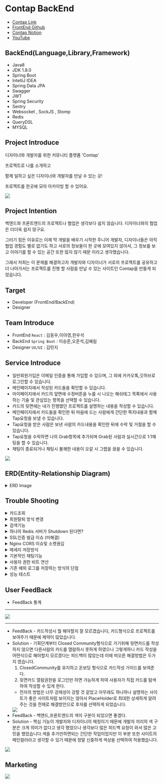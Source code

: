 # Contap BackEnd
+ [Contap Link](https://contap.co.kr)
+ [FrontEnd Github](https://github.com/d0ngwooK1m/contap)
+ [Contap Notion](https://frequent-packet-5ba.notion.site/ConTap-dda2c10905b7488fa31e7b0e5f3ee8e6)
+ [YouTube](https://youtube.com)

## BackEnd(Language,Library,Framework)
+ Java8
+ JDK 1.8.0
+ Spring Boot
+ IntelliJ IDEA
+ Spring Data JPA
+ Swagger
+ JWT
+ Spring Security
+ Sentry
+ Websocket , SockJS , Stomp
+ Redis
+ QueryDSL
+ MYSQL


## Project Introduce
디자이너와 개발자를 위한 커뮤니티 플랫폼 'Contap'

프로젝트로 나를 소개하고

함께 일하고 싶은 디자이너와 개발자를 만날 수 있는 곳!

프로젝트를 한곳에 모아 아카이빙 할 수 있어요.

<img src = "https://media.vlpt.us/images/junseokoo/post/69d1eaed-69bb-43d9-a3e9-ba9d7cb85ae7/KakaoTalk_20211202_234232569.png">

## Project Intention
백엔드와 프론트엔드의 프로젝트나 협업은 생각보다 쉽지 않습니다. 디자이너와의 협업은 더더욱 쉽지 않구요.

그러기 힘든 이유로는 이제 막 개발을 배우기 시작한 주니어 개발자, 디자이너들은 아직 협업 경험도 별로 없기도 하고 서로의 정보들이 한 곳에 모여있지 않아서, 그 정보를 보고 이야기를 할 수 있는 공간 또한 많지 않기 때문 이라고 생각했습니다.

그래서 저희는 이 문제를 해결하고자 개발자와 디자이너가 서로의 프로젝트를 공유하고 더 나아가서는 프로젝트를 진행 할 사람을 만날 수 있는 사이트인 Contap을 만들게 되었습니다.

## Target
+ Developer (FrontEnd/BackEnd)
+ Designer 

## Team Introduce
+ FrontEnd `React` : 김동우,이아영,한우석 
+ BackEnd `Spring Boot` : 이승준,오준석,김혜림
+ Designer `UX/UI` : 김민지

## Service Introduce
+ 일반회원가입은 이메일 인증을 통해 가입할 수 있으며, 그 외에 카카오톡,깃허브로 로그인할 수 있습니다.
+ 메인페이지에서 작성된 카드들을 확인할 수 있습니다.
+ 마이페이지에서 카드의 앞면에 수정버튼을 누를 시 나오는 해쉬태그 목록에서 사용하는 기술 및 관심있는 항목을 선택할 수 있습니다.
+ 카드의 뒷면에는 내가 진행했던 프로젝트를 설명하는 내용을 작성할 수 있습니다.
+ 메인페이지에서 카드들을 확인한 뒤 마음에 드는 사람에게 간단한 쪽지내용과 함께 Tap요청을 보낼 수 있습니다.
+ Tap요청을 받은 사람은 보낸 사람의 카드내용을 확인한 뒤에 수락 및 거절을 할 수 있습니다.
+ Tap요청을 수락하면 나의 Grab항목에 추가되며 Grab된 사람과 실시간으로 1:1채팅을 할 수 있습니다.
+ 채팅이 종료되거나 채팅시 불쾌한 내용이 오갈 시 그랩을 끊을 수 있습니다.

<img src = "https://media.vlpt.us/images/junseokoo/post/6fc90ee8-a5fb-45d7-a501-32c7ac734cef/KakaoTalk_20211202_230337351.png">

## ERD(Entity-Relationship Diagram)
<details>
<summary>ERD Image</summary>
<div markdown="1">
<img src = "https://media.vlpt.us/images/junseokoo/post/a9047c28-2396-4b39-adc7-190f749e1de7/%EC%BA%A1%EC%B2%98.PNG">
</div>
</details>

## Trouble Shooting
<details>
<summary>카드조회</summary>
<div markdown="1">
처음엔 앞면만 보여주는 페이지에서도 뒷면정보(상세내용)까지 DB에서 불러오는 방법을 선택했었습니다. 이렇게 선택하게 된 이유는 DB에 접촉을 줄이고, 프론트에서도 서버에 접촉을 적게 하고 싶다해서 테스트를 진행해 보았는데
결과적으로 테스트의 결과가 성능이 좋게 나왔습니다. 나중에 알게되었지만 테스트 자체의 방법도 잘모 되었다는걸 알게되었습니다. 이 이유는 검색 쿼리에서 속도가 다시 느리게 나왔기 때문입니다.

- 랜덤한 유저 9명을 뽑아오는 테스트 속도 - 10ms
- 검색하였을때 테스트속도 - 600ms
- 위와 같은 현상으로 앞면만 보여주는 페이지에서는 뒷면정보를 불러오지 않게끔 수정 하였습니다.
- 랜덤한 유저 9명을 뽑아오는 테스트 속도 - 1~5ms
- 검색하였을때 테스트속도 - 100ms 이상은 거의 나오지 않았습니다.

</div>
</details>

<details>
<summary>회원탈퇴 방식 변경</summary>
<div markdown="1">

<img src = "https://media.vlpt.us/images/junseokoo/post/e3dec966-fd35-4575-92ae-b38989488015/%EC%BA%A1%EC%B2%98.PNG">

+ 처음에는 회원탈퇴를 누르는 즉시 사용자 테이블에서 사용자 정보가 모두 삭제 되게끔 Cascade 적용하여 진행하려 했습니다.
+ 하지만 현재 저희 서비스구조상 사용자와 연관관계가 많이 형성이 되어 있었기 때문에 관련된 모든 부분에 Cascade를 적용해야지만 탈퇴가 가능하게 처리가 됐었습니다.
+ 이렇게 했을때 탈퇴 자체는 어려운 부분은 아니었습니다.
+ 하지만 이 과정속에서 회원탈퇴 처리를 현업에는 어떻게 진행하는지 의문이 생겼습니다. 
+ 그래서 멘토님들한테도 여쭤보고,여러 사이트들을 참고해보니 회원탈퇴가 즉시 실시간 데이터삭제가 아닌 탈퇴를 하더라도 일정기간 사용자의 정보를 가지고 있다는것을 알게되었습니다.
+ 그리고 사용자의 정보들은 의존성이 강함을 캐치하였고 사용자 정보 삭제 시 Cascade대신 하위 데이터부터 삭제하는게 적절하다고 생각을 했습니다.
+ 그래서 저희는 회원탈퇴를 스프링 스케줄러를 이용해 사용자의 status를 관리하며 탈퇴를 하더라도 한 달 간 휴면 계정으로 관리되며, 한 달 후 사용자의 정보가 삭제되게끔 로직을 변경하였습니다.

</div>
</details>

<details>
<summary>검색기능</summary>
<div markdown="1">

<img src = "https://media.vlpt.us/images/junseokoo/post/21fba52d-31a9-400d-93b6-7e370f8f8264/%EC%BA%A1%EC%B2%98.PNG">

+ 저희 서비스의 User와 HasTag의 테이블구조는 보이는 이미지와 같은 형태로 구성되어 있는데요. 
+ HashTag로 검색을하면 선택한 HashTag를 토대로 User가 검색결과로 도출 되게끔 구현하려 했습니다.
+ 여기서 User 테이블과 HashTag테이블이 다대다 관계를 갖고있기에 중간테이블이 존재했는데,기존에는 JPQL을 사용하고 있어  and검색을 하기엔 쿼리문이 너무 복잡해져 OR검색으로 구현하였습니다.
+ 여기서 and검색을 구현하기 위해선 어떻게 해야할지 고민 하던중 User와 HashTag의 관계를 중간테이블에서 관리하는것이 아닌 User테이블에서 HashTag에 관련된 데이터를  관리하면 어떨까 라는 생각을 했었는데 이러한 방식이 반정규화라는 것임을 알게되었습니다.
+ User테이블에 HashTagString이라는 String 자료형 컬럼을 추가하고 축구와 Java를 좋아하는 유저라면 @Java@_@축구@ 와 같은 형태로 저장하였습니다.
+ 이렇게 함으로서 이전에 포기했던 and검색을 구현할 수 있게 되었고,성능적인면에서도 테스트를 진행 하였는데 5000명의 User가 랜덤한 HasTag 4개를 갖도록 설정해준 뒤에 중간테이블을 사용한 검색과 반정규화한 테이블을 사용한 검색을 비교하였을때 전자는 11.6ms가 나왔고 후자는 7.63ms가 나왔기 때문에 최종적으로는 반정규화한 테이블을 사용한 검색을 적용하였습니다.

</div>
</details>

<details>
<summary>하나의 Redis 서버가 Shutdown 된다면?</summary>
<div markdown="1">

- pub/sub이 중요하기 때문에 레디스를 죽지않도록 대비가 필요하다고 생각했습니다.
- 처음에는 서버 장애 발생시 기본적으로 불필요한 key를 삭제하거나 서버를 새로 추가한다던가 데이터 설계를 변경해 보관장소를 Redis에서 RDB로 변경하는 방법들이 있다고 파악하고 있는데 현재 구상중인 방법으로는 채팅내용같은 중요한 데이터는 RDB에 기록하고 캐시만 Redis에 저장하고 사라져도 좋은 데이터라면 Redis에 저장을 시켜보려 하였습니다.
- 하지만 이 부분은 이론적인 부분만 찾아서 서비스에 접목시키기에는 이해도가 너무 부족했었습니다. 
- 서버 다운이 됐을때 대처 방안을 여러 방법들을 찾아본 결과로 가장 참고자료가 많았었던 Redis Sentinel 로 진행했습니다.
- Sentinel은 HA 무중단서비스를 지원하고 마스터와 슬레이브구조에 센티넬을 추가해 각각의 서버들을 감시하도록 하는 구조로 되어있으며 마스터를 감시하다가 다운되면 슬레이브를 마스터로 승격시키고 다운되었던 마스터가 재기동되면 센티넬이 해당 마스터를 슬레이브로 전환시키는 구조였습니다.

<img src = "https://media.vlpt.us/images/junseokoo/post/da2d74fe-7dbc-440f-8ce2-d0b822607973/123.png?w=768">

- 참고 레퍼런스를 통해 레디스 센티넬을 우분투에서 구축 및 설정작업을 하였습니다.
- 서버 slave/master 만들기 - [https://d2fault.github.io/2019/01/24/20190124-install-redis-and-set-master-slave-relationship/](https://d2fault.github.io/2019/01/24/20190124-install-redis-and-set-master-slave-relationship/)
- Sentinel 구동하기 및 스프링부트 config파일 설정 - [https://co-de.tistory.com/15](https://co-de.tistory.com/15)
</div>
</details>

<details>
<summary>SSL인증 발급 이슈 (미해결)</summary>
<div markdown="1">


```
$ sudo certbot --nginx -d contap.shop -d www.contap.shop
```
+ 이전에 Nginx Configuration 도 진행하였고 인증서를 발급받는 위의 명령어를 실행한 이후에 발생하였습니다.

```
Domain: contap.shop
Type: connection
Detail: Fetching
http://contap.shop/.well-known/acme-challenge/eI2sMNZH0hZ-XJwpw625SzdbauGMG5cex5uvVO2hWaI: 1
Timeout during connect (likely firewall problem)

Domain: www.contap.shop
Type: connection
Detail: Fetching
http://www.contap.shop/.well-known/acme-challenge/eI2sMNZH0hZ-XJwpw625SzdbauGMG5cex5uvVO2hWaI: 1
Timeout during connect (likely firewall problem)

To fix these errors, please make sure that your domain name was
entered correctly and the DNS A/AAAA record(s) for that domain
contain(s) the right IP address. Additionally, please check that
your computer has a publicly routable IP address and that no
firewalls are preventing the server from communicating with the
client. If you’re using the webroot plugin, you should also verify
that you are serving files from the webroot path you provided.
```

---

+ 우분투에서 cerbot으로 인증서를 발급받는 과정에서 위와 같은 오류가 발생했습니다.
+ 이게 처음에는 사실 한번에 인증서를 발급 받았었습니다. 그런데 좀더 공부도하고싶고 다시 해보면서 하려고 기존에 인증서가 깔려있던 ec2를 지운뒤에
  다시 재발급하는 과정에서 이슈가 나왔습니다.
+ 구글에 위와같은 오류를 검색해보니 80포트를 열어보라해서 ec2에서도 확인하고 우분투 내에서도 80포트를 일부러도 끊었다가 다시키기도해보고 가비아에서 dns설정에 ip값이 제대로 들어가있나 확인도 해보고
  도메인도 5개정도 새로 발급받음과 동시에 ec2도 계속 새로 생성(약20개정도 새로생성해봤음..)하면서 진행해보았지만 해결이 전혀 되지 않았습니다.
+ 그외에 구글링으로 저 오류를 검색해 약 30페이지에 다르는 이휴 해결 내용들을 확인하며 제시해준 해결방법들을 진행해보았지만 역시나 되지 않았습니다.
+ 그래서 든 생각이 혹시 내가 너무많은 요청을 해서 막힌건가 라는 생각이 들기도 하였습니다.
+ 그래서 아이피도 바꿔서 진행해봤지만...결론은 실패했습니다..
+ 여러방법들을 약 2일에 걸쳐서 시도해보았지만 계속 같은 상황이 반복되었습니다.그래서 혹시나 하는마음에 팀원한분에게 내가 아는 인증서 발급과정을
  설명하며 진행해보았는데 이 분은 또 한번에 되었습니다.
+ 우리는 왜 이 부분이 왜 이렇게 되었고 어디서 실수가 있었는지 짚고 넘어가고싶은데 우리의 역량으로는 도저히 위 오류의 원인과 해결방법을 도저히 찾을수가 없었습니다.

</div>
</details>

<details>
<summary>Nginx CORS 이슈및 소켓끊김</summary>
<div markdown="1">

+ 처음엔 그저 코드부분에서의 문제로만 생각하고 cors걸려있는 부분을 전부 모두허용으로 바꿔주었습니다.
+ 실패 후 아래와같이 cors 필터도 만들어보았습니다.

---

```java
import javax.servlet.*;
import javax.servlet.http.HttpServletRequest;
import javax.servlet.http.HttpServletResponse;
import java.io.IOException;

public class CORSFilter implements Filter {@Override
public void init(FilterConfig filterConfig) throws ServletException {

}

    @Override
    // CORS 설정
    public void doFilter(ServletRequest servletRequest, ServletResponse servletResponse, FilterChain chain)
            throws IOException, ServletException {
        HttpServletRequest request = (HttpServletRequest) servletRequest;
        ((HttpServletResponse) servletResponse).addHeader("Access-Control-Allow-Origin", "*");
        ((HttpServletResponse) servletResponse).addHeader("Access-Control-Allow-Methods","*");
        ((HttpServletResponse) servletResponse).addHeader("Access-Control-Allow-Headers","*");

        HttpServletResponse resp = (HttpServletResponse) servletResponse;

        if (request.getMethod().equals("OPTIONS")) {
            resp.setStatus(HttpServletResponse.SC_OK);
            return;
        }
        chain.doFilter(request, servletResponse);
    }

    @Override
    public void destroy() {

    }


}
```
---

+ 이래도 Cors는 해결되지 않았습니다. 이상한게 프론트쪽에서 서버가 연결되지도 않았는데 CORS가 발생해서 뭔가 설정쪽에 분명히 문제가 있다고 판단했습니다.
+ 구글링도해보고 찾아보다가 다른팀원이 nginx 에서 proxy 설정을 해보라고 했습니다.
+ 생각해보니 SSL인증을 받은 뒤에 WelcometoNginx가 나오면 끝이다 라고만 생각했었는데 CORS오류와 다른 팀원이 알려준 내용을 토대로 생각해보니 내 서버로 redirect가 되지 않고 있다는걸 발견했다. 우리는 애초에 서버가 켜지면 회원을 조회할수 있는페이지를 마련했었는데 WelcometoNginx가 나오는건 분명 문제가 있다는 거였던것이다. 사실 그냥 다된줄로만 알고 있었습니다. 그래서 nginx configuration을 건드려 보기로 했습니다.

---

```
$ sudo vim /etc/nginx/sites-available/default
```
+ 들어가면 아래화면에서 수정을 해주었습니다.



---

```
##
# You should look at the following URL's in order to grasp a solid understanding
# of Nginx configuration files in order to fully unleash the power of Nginx.
# https://www.nginx.com/resources/wiki/start/
# https://www.nginx.com/resources/wiki/start/topics/tutorials/config_pitfalls/
# https://wiki.debian.org/Nginx/DirectoryStructure
#
# In most cases, administrators will remove this file from sites-enabled/ and
# leave it as reference inside of sites-available where it will continue to be
# updated by the nginx packaging team.
#
# This file will automatically load configuration files provided by other
# applications, such as Drupal or Wordpress. These applications will be made
# available underneath a path with that package name, such as /drupal8.
#
# Please see /usr/share/doc/nginx-doc/examples/ for more detailed examples.
##
# Default server configuration
#
server {
        client_max_body_size 50M; << S3이미지 저장용량 제한해줘도 여기서 CORS걸려서 해줬음
        
        # SSL configuration
        #
        # listen 443 ssl default_server;
        # listen [::]:443 ssl default_server;
        #
        # Note: You should disable gzip for SSL traffic.
        # See: https://bugs.debian.org/773332
        #
        # Read up on ssl_ciphers to ensure a secure configuration.
        # See: https://bugs.debian.org/765782
        #
        # Self signed certs generated by the ssl-cert package
        # Don't use them in a production server!
        #
        # include snippets/snakeoil.conf;
        root /var/www/html;
        # Add index.php to the list if you are using PHP
        index index.html index.htm index.nginx-debian.html;
        
        server_name xxxxx.shop www.xxxxx.shop; <<도메인넣어줘야함
        location / {
                   # First attempt to serve request as file, then
                   # as directory, then fall back to displaying a 404.
                   
                   #try_files $uri $uri/ =404; << 이거 기존에 있던거 주석처리했음
                   proxy_pass http://ec2아이피:8080; << redirect시켜줬음 이걸로인해 웰컴투안나옴
                   proxy_http_version 1.1;
                   proxy_set_header Upgrade $http_upgrade;
                   proxy_set_header Connection "Upgrade";
                   요기서 위에 3개는 소켓연결이 계속 끊겨서 넣음
                   
        }
        # pass PHP scripts to FastCGI server
        #
        #location ~ \.php$ {
        #       include snippets/fastcgi-php.conf;
        #
        #       # With php-fpm (or other unix sockets):
        #       fastcgi_pass unix:/var/run/php/php7.0-fpm.sock;
        #       # With php-cgi (or other tcp sockets):
        #       fastcgi_pass 127.0.0.1:9000;
        #}
        # deny access to .htaccess files, if Apache's document root
        # concurs with nginx's one
        #
        #location ~ /\.ht {
        #       deny all;
        #}
    #listen [::]:443 ssl ipv6only=on; # managed by Certbot  <<여기 주척처리해줬음.
    listen 443 ssl; # managed by Certbot
    ssl_certificate /etc/letsencrypt/live/nybae.shop/fullchain.pem; # managed by Certbot
    ssl_certificate_key /etc/letsencrypt/live/nybae.shop/privkey.pem; # managed by Certbot
    include /etc/letsencrypt/options-ssl-nginx.conf; # managed by Certbot
    ssl_dhparam /etc/letsencrypt/ssl-dhparams.pem; # managed by Certbot
}
# Virtual Host configuration for example.com
#
# You can move that to a different file under sites-available/ and symlink that
# to sites-enabled/ to enable it.
#
#server {
#       listen 80;
#       listen [::]:80;
#
#       server_name example.com;
#
#       root /var/www/example.com;
#       index index.html;
#
#       location / {
#               try_files $uri $uri/ =404;
#       }
#}
server {
    if ($host = www.xxxx.shop) {
        return 301 https://$host$request_uri;
    } # managed by Certbot
    if ($host = xxxx.shop) {
        return 301 https://$host$request_uri;
    } # managed by Certbot
        listen 80 default_server;
        listen [::]:80 default_server;
        server_name contap.shop www.contap.shop;
    return 404; # managed by Certbot
}
```

---

+ 처음엔 proxy_pass 만 해줘서 우리가 이제 WelcometoNginx가 아닌 우리가 설정해놨던 페이지로 리다이렉트가 가능해졌다. 이와 동시에
  1차적 CORS오류도 해결되었습니다.

---
+ WebSocket을 지원할 때 리버스 프록시 서버가 직면하는 몇 가지 문제가 있습니다.
+ 하나는 WebSocket이 hop-by-hop 프로토콜이므로 프록시 서버가 클라이언트의 Upgrade 요청을 가로챌 때 적절한 헤더를 포함하여 WAS 서버에 업그레이드 요청을 보내야 한다는 것 입니다.
+ 또한 HTTP의 단기 연결과 달리 WebSocket은 오래 지속되기 때문에, 리버스 프록시는 연결을 닫지 않고 열린 상태로 유지하는 것을 허용해야 합니다.
+ 소켓에선 CORS가 나타나진 않았고, 지속적으로 연결이 끊기는 현상이 발생했습니다. 그래서 우리 서비스의 소켓과 관련된 실시간알람,채팅 들이 먹통이 되어버렸습니다.

```
# Web-socket 관련 설정들

# 1. HTTP/1.1 버전에서 지원하는 프로토콜 전환 메커니즘을 사용합니다.
proxy_http_version 1.1;

# 2. hop-by-hop 헤더를 사용합니다.
proxy_set_header Upgrade $http_upgrade;
proxy_set_header Connection "upgrade";
# 3. 받는 대상 서버(WAS)
#proxy_set_header Host $host;

```

+ Nginx는 클라이언트와 WAS 간 터널(소켓)을 설정할 수 있도록 WebSocket을 지원합니다. NGINX가 클라이언트에서 WAS로 업그레이드 요청을 보내려면 Upgrade 및 Connection 헤더를 명시적으로 설정해야 합니다.
+ 위와같이 작성하니 해결되었습니다!!!!
+ 하지만 또 2차적인 문제가 생겼습니다.
+ 이미지 업로드 문제였는데 우리는 백이 S3에서 이미지를 관리 하기로 했었습니다.
+ S3에서 아무리 이미지 용량제한을 늘려준다고 하더라도 nginx에서 설정을 따로 제한을 두지 않는 이상 이미지가 1MB이상이면 업로드를 실패하는 현상이 발생하였습니다.
+ 이건 마침 이 오류를 인지하지도 못할때 아까 도움을 받았던 팀원이 이미지 파일도 문제가있기에 nginx configuration 설정을 하시면 해결이 될거다 라고 알려 준 덕분에 빠르게 캐치할 수 있었습니다.

```
server {
listen       80;
listen 443 ssl http2;
srever_name www.도메인;
client_max_body_size 용량M;

```
+ 위의 설정내용에서 제일 맨위에 내용을 위와같이 추가해줘서 2차적인 문제도 말끔하게 해결되었습니다.



</div>
</details>

<details>
<summary>메세지 저장방식</summary>
<div markdown="1">

<img src = "https://media.vlpt.us/images/junseokoo/post/494856e7-993e-4124-9872-9d19386624be/%EB%85%B8%EC%85%982_1.png">

+ 위의 사진은 데이터베이스에  데이터를insert하는 API 요청의 런타임 입니다. (첫번째 api의 경우는 회원가입요청이라 비밀번호를 암호화 하는 과정에서 시간이 더 걸렸을거라 예상합니다. 두번째 api는 단순한 구조를 갖고 있는 테이블에 데이터를 넣는 것이었습니다.)
  저희팀 백엔드 개발자들은 ARC나 PostMan을 사용하면서 공통적으로 느낀 점은 데이터베이스에 insert하는 작업이 데이터를 조회하는 것보다 시간이 오래걸린다는 것이었습니다.

+ 위와 같은 생각을 지닌 상태로 채팅기능을 구현했기 때문에 1초에도 몇십개의 메시지가 발생 할 수 있는 서비스에서 메시지가 발생할때마다 DB에 insert를 하는 행위는 하면 안되겠다는 생각하였습니다. 그치만 구글링을 해봐도 어떤식으로 저장해라 라는 명확한 글을 못 찾았습니다. 그냥 하나씩 저장하는 방식은 옳지못하다는 글 뿐이었습니다.

+ 그래서 고민하다가 저희조에서 채용한 메시지 저장 방법은 메시지가 발생할때마다 서버에서 해당 메시지를 메모리에 갖고 있습니다. 갖고 있는 메시지의 개수가 100개가 넘으면 100개의 데이터를 한번에 저장하도록 구현했습니다. 사실 위와 같은 방법이 옳은 방법인지는 잘 모르겠습니다. 데이터가 저장되는과정에서 에러가 발생한다면 치명적인 문제가 발생할 것 같다는 생각이 들면서도 아직까지는 큰 문제가 없고 다른 좋은 방법도 떠오르지 않아 사용하고 있습니다. 더 좋은 방법이 있다면 알려주시면 감사하겠습니다..!

</div>
</details>

<details>
<summary>기본적인 채팅기능</summary>
<div markdown="1">

+ 단순 채팅기능(1:1채팅)까지만 구현한 후에 저희조는 채팅을 구현했으면 기본적으로 있어야 할 기능들을에대해서 고민을 해봤습니다. 그래서 나온 결론은 아래 3가지가 기본적으로 있어야 한다고 생각했습니다.

           1. 알람기능.

           2. 채팅방 조회시 최신순으로 정렬하는 기능.

           3. 채팅방 조회시 새로운 메시지가 있음을 알리는 기능.

+ 위의 기능은 메시지가 발생할때마다 DB에있는 값을 바꿔주는 행위를 해야지 가능한 기능들입니다(저희가 알고 있는 지식 내에서 내린 결론입니다.)
  하지만 채팅 메시지 저장 방식에서 고민했듯이 저희 조는 메시지가 발생할때마다 DB에 값을 insert하거나 update하는 방식을 선호하지 않았고 다른 좋은 방식이 있을지 고민을 많이 했었습니다. 그러던 중 이바울 멘토님께서 Redis의 key/value기능에 대해서 얘기해주셨습니다.
  redis에는 key/value 물론이고 정렬까지 해주는 자료구조까지 갖고 있어서 저희가 Redis를 잘 사용한다면 메시지가 발생할때마다 데이터 베이스에 접근하지 않아도 위의 기능을 구현할수있겠다고 생각했습니다. 저희조는 바로 Redis를 공부했고, 그를 바탕으로 위의 기능들을 구현했습니다. 전체적인 로직은 아래와 같습니다.

<img src = "https://media.vlpt.us/images/junseokoo/post/7466336c-2290-4f2f-822f-aacda42fb558/Untitled%20(1).png">

</div>
</details>

<details>
<summary>사용자 권한 비트 연산</summary>
<div markdown="1">

+ 저희조는 계속되는 요청에 DB에 단순한 Boolean형태 데이터가(알람설정과 같은 정보) 컬럼으로 추가됨으로써 , 칼럼을 많이 생성하는 것은 비효율적이라 생각되었습니다.
+ 그래서 비트연산을 사용하면 여러가지 Boolean 데이터를 한 칼럼안에 저장 할 수 있기 때문에 여러가지 Boolean 데이터를(최대 32개) 하나의 int형으로 저장하는 방식으로 구현하였습니다.

---
+ Boolean 형태 컬럼을 추가하며 권한을 관리 할 경우
```java
@Entity
User {	
		@Column
    private Boolean phoneTutorial;

    @Column
    private Boolean profileTutorial;

    @Column
    private Boolean otherUserRead;

    @Column
    private Boolean alarm;
}


//Service
public class MainService {
	//사용자 알람 여부 권한 bit연산으로 관리
	public void changeAlarmState(int alarmState, User user) {
        user.setAuthStatus(!authStatus);
        userRepository.save(user);
    }
}
```

---

+ 비트연산으로 값을 권한을 관리할 경우
```java
@Entity
User {
			@Column
	    @Schema(description = "사용자 권한(bit로 관리함) 0001:폰,0010:프로필,0100:otherUserRead,1000:alarm")
	    private int authStatus;
	}


//Enum ->비트연산
public enum AuthorityEnum {
		PHONE_TUTORIAL(Authority.PHONE_TUTORIAL),
    PROFILE_TUTORIAL(Authority.PROFILE_TUTORIAL),
    CAN_OTHER_READ(Authority.CAN_OTHER_READ),
    ALARM(Authority.ALARM),
    ALL_AUTHORITY(Authority.ALL_AUTHORITY);

		public static class Authority {
        public static final int PHONE_TUTORIAL = 0b0001;
        public static final int PROFILE_TUTORIAL = 0b0010;
        public static final int CAN_OTHER_READ = 0b0100;
        public static final int ALARM = 0b1000;
        public static final int ALL_AUTHORITY = 0b1111;
    }
}

//Service
public class MainService {
	//사용자 알람 여부 권한 bit연산으로 관리
	public void changeAlarmState(int alarmState, User user) {
        int authStatus = user.getAuthStatus();
        if(alarmState==0) {
            authStatus = authStatus & (AuthorityEnum.ALL_AUTHORITY.getAuthority() - AuthorityEnum.ALARM.getAuthority());
        }
        else if(alarmState==1) {
            authStatus = authStatus|AuthorityEnum.ALARM.getAuthority();
        }
        user.setAuthStatus(authStatus);
        userRepository.save(user);
    }
}
```
</div>
</details>

<details>
<summary>기존 예외 로그를 저장하는 방식의 단점</summary>
<div markdown="1">

+ FrontEnd가 배포시에는 Console을 찍은 내용들을 다 지워야 한다고 했습니다.
+ 그렇게되면 프론트측에선 그 이외의 예외들을 메세지만 확인할 수 있고 정확하게 어떤 오류인지 파악이 힘들었습니다. (BackEnd도 nohup으로 배포를 진행해 로그를 확인하는데 있어 어려움이 있었습니다.)
+ 그래서 처음엔 log를 메모장형식으로 저장되게끔 xml을 이용해서 남겼었습니다.
+ 하지만 이게 적으면 상관없겠지만 로그에 찍힌 내용이 많아졌을때는 찾는게 너무 힘들었습니다.
  + 기존 로그를 남겼던 방식
<img src = "https://media.vlpt.us/images/junseokoo/post/13d574af-4352-4dca-9bbc-078bbdf14192/image%20(2).png">

+ 그래서 Sentry를 이용해 BackEnd가 예외처리한 내용들 이외의 것들을 체크하고 좀더 수월하게 Fix할 수 있게 되었습니다.
+ 예시로 최종 직전 회원가입이 안되는 이슈가 발생했는데 프론트측에는 서버에 문의해주세요 라는 우리가 정한 메세지만 보여졌고 우리 또한 nohup으로 배포중이었기에 로그 확인이 어려웠습니다.
+ 하지만 Sentry 페이지에 들어가 어떤 이슈인지 한눈에 파악을 할 수 있었으며 위의 이슈를 5분도 걸리지 않고 바로 수정이 가능했습니다.
+ Sentry는 그냥 단순 이슈만 보여주는게 아닌 같은이슈가 몇번 발생했는지도 파악할 수 있으며,FrontEnd에서 요청한 API의 속도,총 요청한 API호출 대비 실패율 등의 내용을 확인할 수 있습니다.
+ 하지만 JSON BODY에 있는 값들은 확인이 아직까지는 불가능했기에 정확하게 이슈가 어떤 값으로 인해서 발생했는지 는 파악이 힘들었습니다. 이게 사용방법 미숙으로 인한건지 실제로 BODY값은 보여지지 않는건지 확인이 필요한 상황입니다.

<img src = "https://frequent-packet-5ba.notion.site/image/https%3A%2F%2Fs3-us-west-2.amazonaws.com%2Fsecure.notion-static.com%2F23e9f1ca-22bf-4c4d-90a3-c218308eab78%2F123.png?table=block&id=a9cbeb75-b2bf-46f8-89ff-e7237cfec002&spaceId=b468245f-8935-47ec-9cf1-a9bb010c2e27&width=2000&userId=&cache=v2">
<img src = "https://frequent-packet-5ba.notion.site/image/https%3A%2F%2Fs3-us-west-2.amazonaws.com%2Fsecure.notion-static.com%2F975d7e15-30c4-4d8f-b344-515c2d0d8faa%2F234.png?table=block&id=092dc4f4-1ada-469b-ae54-f2c59bede0c7&spaceId=b468245f-8935-47ec-9cf1-a9bb010c2e27&width=2000&userId=&cache=v2">
<img src = "https://frequent-packet-5ba.notion.site/image/https%3A%2F%2Fs3-us-west-2.amazonaws.com%2Fsecure.notion-static.com%2F9dfd1089-55b7-4e4d-a260-6758a9fb560f%2Fimage.png?table=block&id=7ba9435a-02c8-42f1-91c8-cc76a4ffe15f&spaceId=b468245f-8935-47ec-9cf1-a9bb010c2e27&width=2000&userId=&cache=v2">

</div>
</details>


<details>
<summary>성능 테스트</summary>
<div markdown="1">

+ 저희 백엔드 개발자들이 성능적으로 걱정한 부분은 그랩목록(친구 목록)불러오기 입니다.(이것 외에도 많긴합니다..) 왜냐하면 그랩목록을 불러올때 가장 최근에 메시지를 주고받은,아니면 가장최근에 새롭게추가된 그랩들 순으로 불러와야하는데 이와같이 하려면 아래와 같은 절차를 밟아야 합니다.

<img src = "https://frequent-packet-5ba.notion.site/image/https%3A%2F%2Fs3-us-west-2.amazonaws.com%2Fsecure.notion-static.com%2Ff5363062-ed84-48e5-8940-a7c83170664c%2FUntitled.png?table=block&id=849b86f7-0684-42f4-aac3-ebd8a3642011&spaceId=b468245f-8935-47ec-9cf1-a9bb010c2e27&width=1830&userId=&cache=v2">
여기서 그냥 데이터베이스에 최신날짜를 계속해서 업데이트 해주고 orderBy를 이용해서 정렬한데이터를 주면 되는것 아니냐 라는 의문을 갖으시는 분들이 계실것같은데, 저희조는 새 메시지가 발생할때마다 데이터베이스에 해당시간을 저장하는 방식이 아니라, 레디스에 저장하고 있습니다.)

- 위와같은 다른 읽기 쿼리문보다 조금은(?) 복잡한 절차를 거치기 때문에 성능적으로 문제가 되진 않을지 걱정했었고,100명의 친구목록이 있는 User로 Test를 그랩목록을 12개씩 불러오는 테스트의 경우 평균적으로 16.77ms가 나왔고, 그랩목록 전체를 불러오는 경우(100개) 100ms가 나왔습니다.
</div>
</details>



## User FeedBack
+ FeedBack 통계

---

<img src = "https://media.vlpt.us/images/junseokoo/post/5e97d7ed-817e-4d86-b1c6-f263b72b0210/image.png"> 

---

+ FeedBack - 카드작성시 뭘 해야할지 잘 모르겠습니다, 카드형식으로 프로젝트를 보여주기 때문에 제약이 많았습니다.
+ Solution - 기획단계부터 Closed Community형식으로 가기위해 뒷면카드를 작성하지 않으면 다른사람의 카드를 열람하시 못하게 하였으나 그렇게하니 카드 작성을 어떤식으로 해야할지 모르겠다는 피드백이 많았는데 이때 떠오른 해결방법은 두가지 였습니다.
  1. ClosedCommunity를 유지하고 온보딩 형식으로 카드작성 가이드를 보여준다.
  2. 뒷면카드 열람권한을 로그인만 하면 가능하게 하여 사용자가 직접 카드를 탐색하여 작성할 수 있게 한다.
  + 전자의 방법은 너무 강제성이 강할 것 같았고 아무래도 하나하나 설명하는 사이트가 좋은 사이트처럼 보이지는 않아서 PlaceHolder로 최대한 상세하게 알려주는 것을 전제로  해결방안으로 후자를 선택하게 되었습니다.
  <img src = "https://media.vlpt.us/images/junseokoo/post/55f3fcf7-e6c8-4e56-a9e9-40125e20d4a3/Untitled.png">
+ FeedBack - 백엔드,프론트엔드의 색이 구분이 되었으면 좋겠다.
+ Solution - 핵심 기능이 개발자와 디자이너의 매칭이기 때문에 개발자 끼리의 색 구분은 크게 의미가 없다고 생각 했었으나 생각보다 많은 피드백 요청이 와서 많은 고민을 했었습니다.색을 추가만하면되는 간단한 작업이었지만 이 부분 또한 사이트의 메인컬러라고 생각할 수 있기 때문에 정말 신중하게 색상을 선택하여 적용했습니다.

<img src = "https://media.vlpt.us/images/junseokoo/post/e0a140be-71a4-4229-8004-aca093799e01/%E1%84%8F%E1%85%A1%E1%84%83%E1%85%B3%20%E1%84%89%E1%85%A2%E1%86%A8%20%E1%84%87%E1%85%A7%E1%86%AB%E1%84%80%E1%85%A7%E1%86%BC.gif">

## Marketing
<img src = "https://media.vlpt.us/images/junseokoo/post/41924e47-f8fc-4c10-8659-1db5529b6e0a/Untitled.png">

